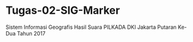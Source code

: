 # Tugas-02-SIG-Marker
Sistem Informasi Geografis Hasil Suara PILKADA DKI Jakarta Putaran Ke-Dua Tahun 2017
